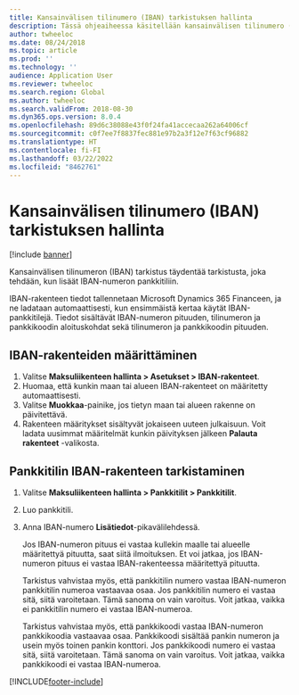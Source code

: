 ```yaml
---
title: Kansainvälisen tilinumero (IBAN) tarkistuksen hallinta
description: Tässä ohjeaiheessa käsitellään kansainvälisen tilinumero (IBAN) tarkistuksen hallintaa.
author: twheeloc
ms.date: 08/24/2018
ms.topic: article
ms.prod: ''
ms.technology: ''
audience: Application User
ms.reviewer: twheeloc
ms.search.region: Global
ms.author: twheeloc
ms.search.validFrom: 2018-08-30
ms.dyn365.ops.version: 8.0.4
ms.openlocfilehash: 89d6c38088e43f0f24fa41accecaa262a64006cf
ms.sourcegitcommit: c0f7ee7f8837fec881e97b2a3f12e7f63cf96882
ms.translationtype: HT
ms.contentlocale: fi-FI
ms.lasthandoff: 03/22/2022
ms.locfileid: "8462761"
---
```

# <a name="manage-international-bank-account-number-iban-account-validation"></a>Kansainvälisen tilinumero (IBAN) tarkistuksen hallinta

[!include [banner](../includes/banner.md)]

Kansainvälisen tilinumeron (IBAN) tarkistus täydentää tarkistusta, joka tehdään, kun lisäät IBAN-numeron pankkitiliin.

IBAN-rakenteen tiedot tallennetaan Microsoft Dynamics 365 Financeen, ja ne ladataan automaattisesti, kun ensimmäistä kertaa käytät IBAN-pankkitilejä. Tiedot sisältävät IBAN-numeron pituuden, tilinumeron ja pankkikoodin aloituskohdat sekä tilinumeron ja pankkikoodin pituuden.

## <a name="set-up-iban-structures"></a>IBAN-rakenteiden määrittäminen

1. Valitse **Maksuliikenteen hallinta \> Asetukset \> IBAN-rakenteet**.
2. Huomaa, että kunkin maan tai alueen IBAN-rakenteet on määritetty automaattisesti.
3. Valitse **Muokkaa**-painike, jos tietyn maan tai alueen rakenne on päivitettävä.
4. Rakenteen määritykset sisältyvät jokaiseen uuteen julkaisuun. Voit ladata uusimmat määritelmät kunkin päivityksen jälkeen **Palauta rakenteet** -valikosta.

## <a name="validate-the-iban-structure-in-a-bank-account"></a>Pankkitilin IBAN-rakenteen tarkistaminen

1. Valitse **Maksuliikenteen hallinta \> Pankkitilit \> Pankkitilit**.
2. Luo pankkitili.
3. Anna IBAN-numero **Lisätiedot**-pikavälilehdessä.

    Jos IBAN-numeron pituus ei vastaa kullekin maalle tai alueelle määritettyä pituutta, saat siitä ilmoituksen. Et voi jatkaa, jos IBAN-numeron pituus ei vastaa IBAN-rakenteessa määritettyä pituutta.

    Tarkistus vahvistaa myös, että pankkitilin numero vastaa IBAN-numeron pankkitilin numeroa vastaavaa osaa. Jos pankkitilin numero ei vastaa sitä, siitä varoitetaan. Tämä sanoma on vain varoitus. Voit jatkaa, vaikka ei pankkitilin numero ei vastaa IBAN-numeroa.

    Tarkistus vahvistaa myös, että pankkikoodi vastaa IBAN-numeron pankkikoodia vastaavaa osaa. Pankkikoodi sisältää pankin numeron ja usein myös toinen pankin konttori. Jos pankkikoodi numero ei vastaa sitä, siitä varoitetaan. Tämä sanoma on vain varoitus. Voit jatkaa, vaikka pankkikoodi ei vastaa IBAN-numeroa.


[!INCLUDE[footer-include](../../includes/footer-banner.md)]
